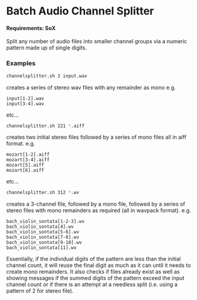 # Batch Audio Channel Splitter

#### Requirements: SoX

Split any number of audio files into smaller channel groups via a numeric pattern made up of single digits.

### Examples

```sh
channelsplitter.sh 2 input.wav
```
creates a series of stereo wav files with any remainder as mono
e.g. 
```
input[1-2].wav
input[3-4].wav
```
etc...

```sh
channelsplitter.sh 221 *.aiff
```
creates two initial stereo files followed by a series of mono files all in aiff format.
e.g.
```
mozart[1-2].aiff
mozart[3-4].aiff
mozart[5].aiff
mozart[6].aiff
```
etc...

```sh
channelsplitter.sh 312 *.wv
```
creates a 3-channel file, followed by a mono file, followed by a series of stereo files with mono remainders as required (all in wavpack format).
e.g.
```
bach_violin_sontata[1-2-3].wv
bach_violin_sontata[4].wv
bach_violin_sontata[5-6].wv
bach_violin_sontata[7-8].wv
bach_violin_sontata[9-10].wv
bach_violin_sontata[11].wv
```

Essentially, if the individual digits of the pattern are less than the initial channel count, it will reuse the final digit as much as it can until it needs to create mono remainders. It also checks if files already exist as well as showing messages if the summed digits of the pattern exceed the input channel count or if there is an attempt at a needless split (i.e. using a pattern of 2 for stereo file).
